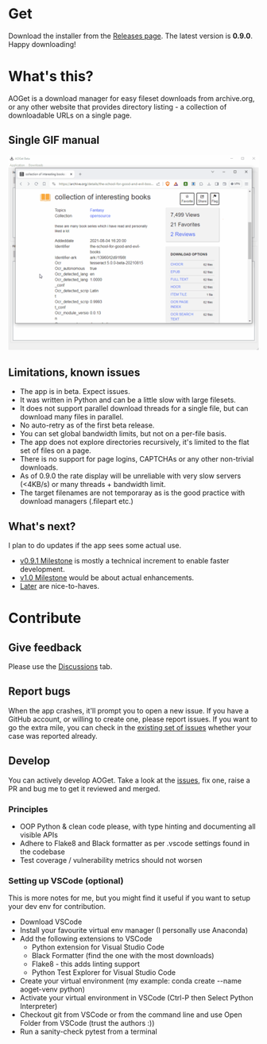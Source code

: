 # Get
Download the installer from the [Releases page](https://github.com/kosaendre/aoget/releases). The latest version is **0.9.0**. Happy downloading!

# What's this?
AOGet is a download manager for easy fileset downloads from archive.org, or any other website that provides directory listing - a collection of downloadable URLs on a single page.

## Single GIF manual
![Single GIF manual](aoget/docs/aoget_manual.gif)

## Limitations, known issues
* The app is in beta. Expect issues.
* It was written in Python and can be a little slow with large filesets.
* It does not support parallel download threads for a single file, but can download many files in parallel.
* No auto-retry as of the first beta release.
* You can set global bandwidth limits, but not on a per-file basis.
* The app does not explore directories recursively, it's limited to the flat set of files on a page.
* There is no support for page logins, CAPTCHAs or any other non-trivial downloads.
* As of 0.9.0 the rate display will be unreliable with very slow servers (<4KB/s) or many threads + bandwidth limit.
* The target filenames are not temporaray as is the good practice with download managers (.filepart etc.)

## What's next?
I plan to do updates if the app sees some actual use.
* [v0.9.1 Milestone](https://github.com/kosaendre/aoget/milestone/10) is mostly a technical increment to enable faster development.
* [v1.0 Milestone](https://github.com/kosaendre/aoget/milestone/6) would be about actual enhancements.
* [Later](https://github.com/kosaendre/aoget/milestone/9) are nice-to-haves.

# Contribute
## Give feedback
Please use the [Discussions](https://github.com/kosaendre/aoget/discussions/) tab.

## Report bugs
When the app crashes, it'll prompt you to open a new issue. If you have a GitHub account, or willing to create one, please report issues. If you want to go the extra mile, you can check in the [existing set of issues](https://github.com/kosaendre/aoget/issues/) whether your case was reported already.

## Develop
You can actively develop AOGet. Take a look at the [issues](https://github.com/kosaendre/aoget/issues/), fix one, raise a PR and bug me to get it reviewed and merged.

### Principles
* OOP Python & clean code please, with type hinting and documenting all visible APIs
* Adhere to Flake8 and Black formatter as per .vscode settings found in the codebase
* Test coverage / vulnerability metrics should not worsen

### Setting up VSCode (optional)
This is more notes for me, but you might find it useful if you want to setup your dev env for contribution.
* Download VSCode
* Install your favourite virtual env manager (I personally use Anaconda)
* Add the following extensions to VSCode
  * Python extension for Visual Studio Code
  * Black Formatter (find the one with the most downloads)
  * Flake8 - this adds linting support
  * Python Test Explorer for Visual Studio Code
* Create your virtual environment (my example: conda create --name aoget-venv python)
* Activate your virtual environment in VSCode (Ctrl-P then Select Python Interpreter)
* Checkout git from VSCode or from the command line and use Open Folder from VSCode (trust the authors :))
* Run a sanity-check pytest from a terminal
